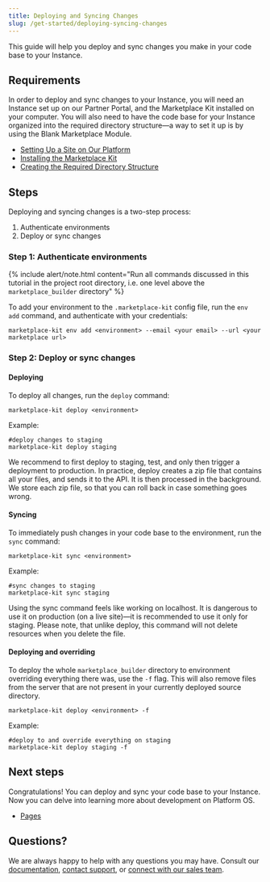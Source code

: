 ```yaml
---
title: Deploying and Syncing Changes
slug: /get-started/deploying-syncing-changes
---
```


This guide will help you deploy and sync changes you make in your code base to your Instance.

## Requirements

In order to deploy and sync changes to your Instance, you will need an Instance set up on our Partner Portal, and the Marketplace Kit installed on your computer. You will also need to have the code base for your Instance organized into the required directory structure—a way to set it up is by using the Blank Marketplace Module.

* [Setting Up a Site on Our Platform]()
* [Installing the Marketplace Kit]()
* [Creating the Required Directory Structure]()

## Steps

Deploying and syncing changes is a two-step process:

1.  Authenticate environments
2.  Deploy or sync changes

### Step 1: Authenticate environments

{% include alert/note.html content="Run all commands discussed in this tutorial in the project root directory, i.e. one level above the `marketplace_builder` directory" %}

To add your environment to the `.marketplace-kit` config file, run the `env add` command, and authenticate with your credentials:

```
marketplace-kit env add <environment> --email <your email> --url <your marketplace url>
```

### Step 2: Deploy or sync changes

#### Deploying

To deploy all changes, run the `deploy` command:

```
marketplace-kit deploy <environment>
```

Example:

```
#deploy changes to staging
marketplace-kit deploy staging
```

We recommend to first deploy to staging, test, and only then trigger a deployment to production. In practice, deploy creates a zip file that contains all your files, and sends it to the API. It is then processed in the background. We store each zip file, so that you can roll back in case something goes wrong.

#### Syncing

To immediately push changes in your code base to the environment, run the `sync` command:

```
marketplace-kit sync <environment>
```

Example:

```
#sync changes to staging
marketplace-kit sync staging
```

Using the sync command feels like working on localhost. It is dangerous to use it on production (on a live site)—it is recommended to use it only for staging. Please note, that unlike deploy, this command will not delete resources when you delete the file.

#### Deploying and overriding

To deploy the whole `marketplace_builder` directory to environment overriding everything there was, use the `-f` flag. This will also remove files from the server that are not present in your currently deployed source directory.

```
marketplace-kit deploy <environment> -f
```

Example:

```
#deploy to and override everything on staging
marketplace-kit deploy staging -f
```

## Next steps

Congratulations! You can deploy and sync your code base to your Instance. Now you can delve into learning more about development on Platform OS.

* [Pages]()

## Questions?

We are always happy to help with any questions you may have. Consult our [documentation](), [contact support](), or [connect with our sales team]().
